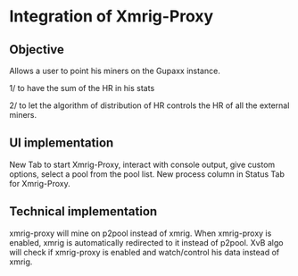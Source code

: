 # Integration of Xmrig-Proxy

## Objective

Allows a user to point his miners on the Gupaxx instance.

1/ to have the sum of the HR in his stats

2/ to let the algorithm of distribution of HR controls the HR of all the external miners.

## UI implementation

New Tab to start Xmrig-Proxy, interact with console output, give custom options, select a pool from the pool list.
New process column in Status Tab for Xmrig-Proxy.

## Technical implementation

xmrig-proxy will mine on p2pool instead of xmrig.
When xmrig-proxy is enabled, xmrig is automatically redirected to it instead of p2pool.
XvB algo will check if xmrig-proxy is enabled and watch/control his data instead of xmrig.

